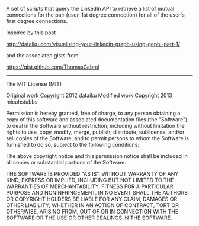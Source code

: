 A set of scripts that query the LinkedIn API to retrieve a list of mutual connections for the pair (user, 1st degree connection) for all of the user's first degree connections.

Inspired by this post

http://dataiku.com/visualizing-your-linkedin-graph-using-gephi-part-1/

and the associated gists from 

https://gist.github.com/ThomasCabrol

---

The MIT License (MIT)

Original work Copyright 2012 dataiku
Modified work Copyright 2013 micahstubbs

Permission is hereby granted, free of charge, to any person obtaining a copy
of this software and associated documentation files (the "Software"), to deal
in the Software without restriction, including without limitation the rights
to use, copy, modify, merge, publish, distribute, sublicense, and/or sell
copies of the Software, and to permit persons to whom the Software is
furnished to do so, subject to the following conditions:

The above copyright notice and this permission notice shall be included in
all copies or substantial portions of the Software.

THE SOFTWARE IS PROVIDED "AS IS", WITHOUT WARRANTY OF ANY KIND, EXPRESS OR
IMPLIED, INCLUDING BUT NOT LIMITED TO THE WARRANTIES OF MERCHANTABILITY,
FITNESS FOR A PARTICULAR PURPOSE AND NONINFRINGEMENT. IN NO EVENT SHALL THE
AUTHORS OR COPYRIGHT HOLDERS BE LIABLE FOR ANY CLAIM, DAMAGES OR OTHER
LIABILITY, WHETHER IN AN ACTION OF CONTRACT, TORT OR OTHERWISE, ARISING FROM,
OUT OF OR IN CONNECTION WITH THE SOFTWARE OR THE USE OR OTHER DEALINGS IN
THE SOFTWARE.